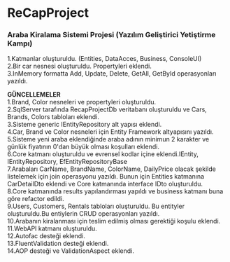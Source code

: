 # ReCapProject
### Araba Kiralama Sistemi Projesi (Yazılım Geliştirici Yetiştirme Kampı)

1.Katmanlar oluşturuldu. (Entities, DataAcces, Business, ConsoleUI) <br/>
2.Bir car nesnesi oluşturuldu. Propertyleri eklendi.<br/>
3.InMemory formatta Add, Update, Delete, GetAll, GetById operasyonları yazıldı.<br/>

**GÜNCELLEMELER**<br/>
1.Brand, Color nesneleri ve propertyleri oluşturuldu. <br/>
2.SqlServer tarafında RecapProjectDb veritabanı oluşturuldu ve Cars, Brands, Colors tabloları eklendi.<br/>
3.Sisteme generic IEntityRepository alt yapısı eklendi. <br/>
4.Car, Brand ve Color nesneleri için Entity Framework altyapısını yazıldı.<br/>
5.Sisteme yeni araba eklendiğinde araba adının minimun 2 karakter ve günlük fiyatının 0'dan büyük olması koşulları eklendi.<br/>
6.Core katmanı oluşturuldu ve evrensel kodlar içine eklendi.IEntity, IEntityRepository, EfEntityRepositoryBase <br/>
7.Arabaları CarName, BrandName, ColorName, DailyPrice olacak şekilde listelemek için join operasyonu yazıldı. Bunun için Entities katmanına CarDetailDto eklendi ve Core katmanında interface IDto oluşturuldu.<br/>
8.Core katmanında results yapılandırması yapıldı ve business katmanı buna göre refactor edildi.<br/>
9.Users, Customers, Rentals tabloları oluşturuldu. Bu entityler oluşturuldu.Bu entiylerin CRUD operasyonları yazıldı.<br/>
10.Arabanın kiralanması için teslim edilmiş olması gerektiği koşulu eklendi.<br/>
11.WebAPI katmanı oluşturuldu.<br/>
12.Autofac desteği eklendi.<br/>
13.FluentValidation desteği eklendi.<br/>
14.AOP desteği ve ValidationAspect eklendi.
